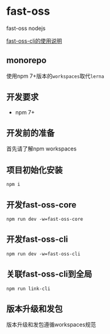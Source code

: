 # fast-oss
fast-oss nodejs

[fast-oss-cli的使用说明](https://github.com/devilwjp/fast-oss/tree/main/packages/fast-oss-cli)

## monorepo  
使用npm 7+版本的`workspaces`取代`lerna`

## 开发要求  
- npm 7+

## 开发前的准备  
首先请了解npm workspaces  

## 项目初始化安装
```shell
npm i
```

## 开发fast-oss-core
```shell
npm run dev -w=fast-oss-core
```

## 开发fast-oss-cli
```shell
npm run dev -w=fast-oss-cli
```

## 关联fast-oss-cli到全局
```shell
npm run link-cli
```

## 版本升级和发包
版本升级和发包遵循workspaces规范
